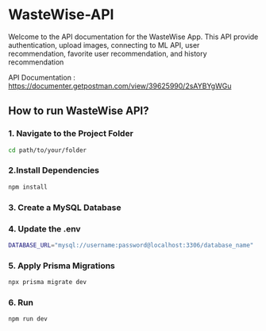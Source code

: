 # WasteWise-API

Welcome to the API documentation for the WasteWise App. This API provide authentication, upload images, connecting to ML API, user recommendation, favorite user recommendation, and history recommendation

API Documentation : https://documenter.getpostman.com/view/39625990/2sAYBYgWGu

## How to run WasteWise API?

### 1. Navigate to the Project Folder

```bash
cd path/to/your/folder
```

### 2.Install Dependencies

```bash
npm install
```

### 3. Create a MySQL Database

### 4. Update the .env

```bash
DATABASE_URL="mysql://username:password@localhost:3306/database_name"
```

### 5. Apply Prisma Migrations

```bash
npx prisma migrate dev
```

### 6. Run

```bash
npm run dev
```
<br> </br>

